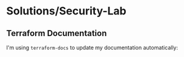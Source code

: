 # Solutions/Security-Lab

## Terraform Documentation

I'm using `terraform-docs` to update my documentation automatically:

<!-- BEGIN_TF_DOCS -->
<!-- END_TF_DOCS -->
